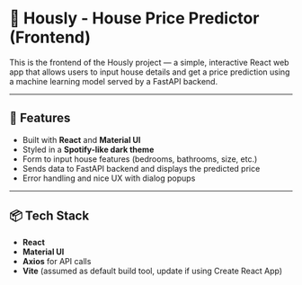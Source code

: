 # 🏡 Hously - House Price Predictor (Frontend)

This is the frontend of the Hously project — a simple, interactive React web app that allows users to input house details and get a price prediction using a machine learning model served by a FastAPI backend.

---

## 🚀 Features

- Built with **React** and **Material UI**
- Styled in a **Spotify-like dark theme**
- Form to input house features (bedrooms, bathrooms, size, etc.)
- Sends data to FastAPI backend and displays the predicted price
- Error handling and nice UX with dialog popups

---

## 📦 Tech Stack

- **React**
- **Material UI**
- **Axios** for API calls
- **Vite** (assumed as default build tool, update if using Create React App)
